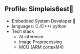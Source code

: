 ## Profile: Simpleis6est💬
- Embedded System Developer 🌱
- languages: C /C++/ python
- Tech stack
  - AI inference
  - Image Preprocessing
  - MCU (ARM cortexM4)

<!--
**simpleis6est/simpleis6est** is a ✨ _special_ ✨ repository because its `README.md` (this file) appears on your GitHub profile.

Here are some ideas to get you started:

- 🔭 I’m currently working on ...
- 🌱 I’m currently learning ...
- 👯 I’m looking to collaborate on ...
- 🤔 I’m looking for help with ...
- 💬 Ask me about ...
- 📫 How to reach me: ...
- 😄 Pronouns: ...
- ⚡ Fun fact: ...
-->

